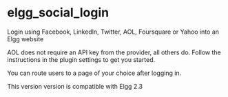 elgg_social_login
==================

Login using Facebook, LinkedIn, Twitter, AOL, Foursquare or Yahoo  into an Elgg website

AOL does not require an API key from the provider, all others do. Follow the instructions in the plugin settings to get you started.

You can route users to a page of your choice after logging in. 

This version version is compatible with Elgg 2.3